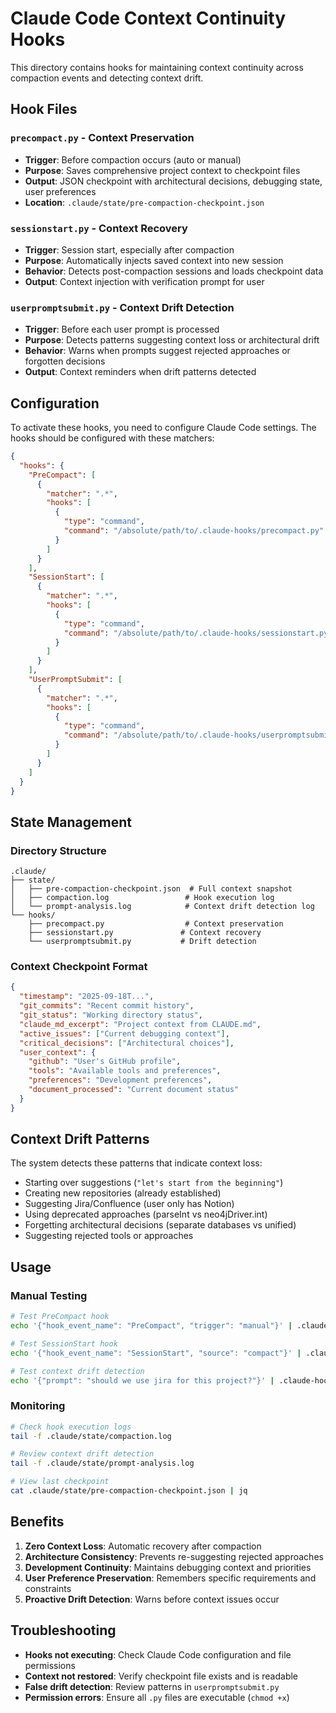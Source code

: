 # Claude Code Context Continuity Hooks

This directory contains hooks for maintaining context continuity across compaction events and detecting context drift.

## Hook Files

### `precompact.py` - Context Preservation
- **Trigger**: Before compaction occurs (auto or manual)
- **Purpose**: Saves comprehensive project context to checkpoint files
- **Output**: JSON checkpoint with architectural decisions, debugging state, user preferences
- **Location**: `.claude/state/pre-compaction-checkpoint.json`

### `sessionstart.py` - Context Recovery
- **Trigger**: Session start, especially after compaction
- **Purpose**: Automatically injects saved context into new session
- **Behavior**: Detects post-compaction sessions and loads checkpoint data
- **Output**: Context injection with verification prompt for user

### `userpromptsubmit.py` - Context Drift Detection
- **Trigger**: Before each user prompt is processed
- **Purpose**: Detects patterns suggesting context loss or architectural drift
- **Behavior**: Warns when prompts suggest rejected approaches or forgotten decisions
- **Output**: Context reminders when drift patterns detected

## Configuration

To activate these hooks, you need to configure Claude Code settings. The hooks should be configured with these matchers:

```json
{
  "hooks": {
    "PreCompact": [
      {
        "matcher": ".*",
        "hooks": [
          {
            "type": "command",
            "command": "/absolute/path/to/.claude-hooks/precompact.py"
          }
        ]
      }
    ],
    "SessionStart": [
      {
        "matcher": ".*",
        "hooks": [
          {
            "type": "command",
            "command": "/absolute/path/to/.claude-hooks/sessionstart.py"
          }
        ]
      }
    ],
    "UserPromptSubmit": [
      {
        "matcher": ".*",
        "hooks": [
          {
            "type": "command",
            "command": "/absolute/path/to/.claude-hooks/userpromptsubmit.py"
          }
        ]
      }
    ]
  }
}
```

## State Management

### Directory Structure
```
.claude/
├── state/
│   ├── pre-compaction-checkpoint.json  # Full context snapshot
│   ├── compaction.log                 # Hook execution log
│   └── prompt-analysis.log            # Context drift detection log
└── hooks/
    ├── precompact.py                  # Context preservation
    ├── sessionstart.py               # Context recovery
    └── userpromptsubmit.py           # Drift detection
```

### Context Checkpoint Format
```json
{
  "timestamp": "2025-09-18T...",
  "git_commits": "Recent commit history",
  "git_status": "Working directory status",
  "claude_md_excerpt": "Project context from CLAUDE.md",
  "active_issues": ["Current debugging context"],
  "critical_decisions": ["Architectural choices"],
  "user_context": {
    "github": "User's GitHub profile",
    "tools": "Available tools and preferences",
    "preferences": "Development preferences",
    "document_processed": "Current document status"
  }
}
```

## Context Drift Patterns

The system detects these patterns that indicate context loss:

- Starting over suggestions (`"let's start from the beginning"`)
- Creating new repositories (already established)
- Suggesting Jira/Confluence (user only has Notion)
- Using deprecated approaches (parseInt vs neo4jDriver.int)
- Forgetting architectural decisions (separate databases vs unified)
- Suggesting rejected tools or approaches

## Usage

### Manual Testing
```bash
# Test PreCompact hook
echo '{"hook_event_name": "PreCompact", "trigger": "manual"}' | .claude-hooks/precompact.py

# Test SessionStart hook
echo '{"hook_event_name": "SessionStart", "source": "compact"}' | .claude-hooks/sessionstart.py

# Test context drift detection
echo '{"prompt": "should we use jira for this project?"}' | .claude-hooks/userpromptsubmit.py
```

### Monitoring
```bash
# Check hook execution logs
tail -f .claude/state/compaction.log

# Review context drift detection
tail -f .claude/state/prompt-analysis.log

# View last checkpoint
cat .claude/state/pre-compaction-checkpoint.json | jq
```

## Benefits

1. **Zero Context Loss**: Automatic recovery after compaction
2. **Architecture Consistency**: Prevents re-suggesting rejected approaches
3. **Development Continuity**: Maintains debugging context and priorities
4. **User Preference Preservation**: Remembers specific requirements and constraints
5. **Proactive Drift Detection**: Warns before context issues occur

## Troubleshooting

- **Hooks not executing**: Check Claude Code configuration and file permissions
- **Context not restored**: Verify checkpoint file exists and is readable
- **False drift detection**: Review patterns in `userpromptsubmit.py`
- **Permission errors**: Ensure all `.py` files are executable (`chmod +x`)